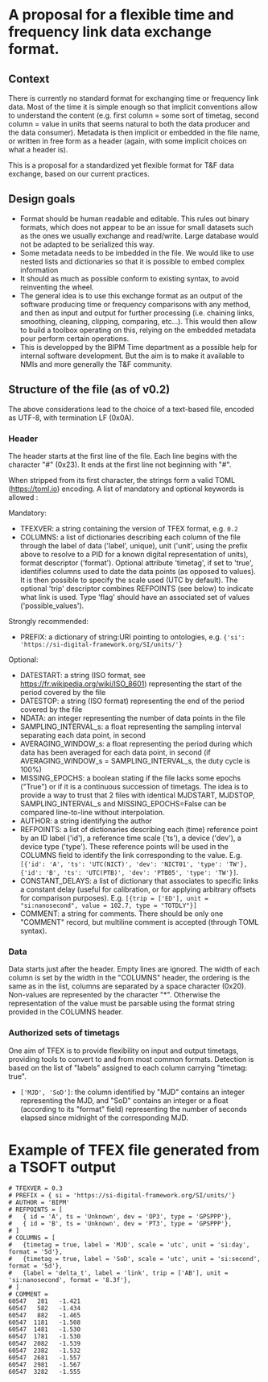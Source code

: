 # A proposal for a flexible time and frequency link data exchange format.

## Context

There is currently no standard format for exchanging time or frequency link data. Most of the time it is simple enough so that implicit conventions allow to understand the content (e.g. first column = some sort of timetag, second column = value in units that seems natural to both the data producer and the data consumer). Metadata is then implicit or embedded in the file name, or written in free form as a header (again, with some implicit choices on what a header is).

This is a proposal for a standardized yet flexible format for T&F data exchange, based on our current practices.

## Design goals

- Format should be human readable and editable. This rules out binary formats, which does not appear to be an issue for small datasets such as the ones we usually exchange and read/write. Large database would not be adapted to be serialized this way.
- Some metadata needs to be imbedded in the file. We would like to use nested lists and dictionaries so that it is possible to embed complex information
- It should as much as possible conform to existing syntax, to avoid reinventing the wheel.
- The general idea is to use this exchange format as an output of the software producing time or frequency comparisons with any method, and then as input and output for further processing (i.e. chaining links, smoothing, cleaning, clipping, comparing, etc...). This would then allow to build a toolbox operating on this, relying on the embedded metadata pour perform certain operations.
- This is developped by the BIPM Time department as a possible help for internal software development. But the aim is to make it available to NMIs and more generally the T&F community.

## Structure of the file (as of v0.2)

The above considerations lead to the choice of a text-based file, encoded as UTF-8, with termination LF (0x0A). 

### Header

The header starts at the first line of the file. Each line begins with the character "\#" (0x23). It ends at the first line not beginning with "\#".

When stripped from its first character, the strings form a valid TOML (https://toml.io) encoding. A list of mandatory and optional keywords is allowed :

Mandatory:

- TFEXVER: a string containing the version of TFEX format, e.g. `0.2`
- COLUMNS: a list of dictionaries describing each column of the file through the label of data ('label', unique), unit ('unit', using the prefix above to resolve to a PID for a known digital representation of units), format descriptor ('format'). Optional attribute 'timetag', if set to 'true', identifies columns used to date the data points (as opposed to values). It is then possible to specify the scale used (UTC by default). The optional 'trip' descriptor combines REFPOINTS (see below) to indicate what link is used. Type 'flag' should have an associated set of values ('possible\_values').

Strongly recommended:

- PREFIX: a dictionary of string:URI pointing to ontologies, e.g. `{'si': 'https://si-digital-framework.org/SI/units/'}`

Optional:

- DATESTART: a string (ISO format, see https://fr.wikipedia.org/wiki/ISO_8601) representing the start of the period covered by the file
- DATESTOP: a string (ISO format) representing the end of the period covered by the file
- NDATA: an integer representing the number of data points in the file
- SAMPLING\_INTERVAL\_s: a float representing the sampling interval separating each data point, in second
- AVERAGING\_WINDOW\_s: a float representing the period during which data has been averaged for each data point, in second (if AVERAGING\_WINDOW\_s = SAMPLING\_INTERVAL\_s, the duty cycle is 100%)
- MISSING\_EPOCHS: a boolean stating if the file lacks some epochs ("True") or if it is a continuous succession of timetags. The idea is to provide a way to trust that 2 files with identical MJDSTART, MJDSTOP, SAMPLING\_INTERVAL\_s and MISSING\_EPOCHS=False can be compared line-to-line without interpolation.
- AUTHOR: a string identifying the author
- REFPOINTS: a list of dictionaries describing each (time) reference point by an ID label ('id'), a reference time scale ('ts'), a device ('dev'), a device type ('type'). These reference points will be used in the COLUMNS field to identify the link corresponding to the value. E.g. `[{'id': 'A', 'ts': 'UTC(NICT)', 'dev': 'NICT01', 'type': 'TW'},{'id': 'B', 'ts': 'UTC(PTB)', 'dev': 'PTB05', 'type': 'TW'}]`.
- CONSTANT\_DELAYS: a list of dictionary that associates to specific links a constant delay (useful for calibration, or for applying arbitrary offsets for comparison purposes). E.g. `[{trip = ['ED'], unit = "si:nanosecond", value = 102.7, type = "TOTDLY"}]` 
- COMMENT: a string for comments. There should be only one "COMMENT" record, but multiline comment is accepted (through TOML syntax).

### Data

Data starts just after the header. Empty lines are ignored. The width of each column is set by the width in the "COLUMNS" header, the ordering is the same as in the list, columns are separated by a space character (0x20). Non-values are represented by the character "\*". Otherwise the representation of the value must be parsable using the format string provided in the COLUMNS header. 

### Authorized sets of timetags

One aim of TFEX is to provide flexibility on input and output timetags, providing tools to convert to and from most common formats. Detection is based on the list of "labels" assigned to each column carrying "timetag: true".

- `['MJD', 'SoD']`: the column identified by "MJD" contains an integer representing the MJD, and "SoD" contains an integer or a float (according to its "format" field) representing the number of seconds elapsed since midnight of the corresponding MJD.


# Example of TFEX file generated from a TSOFT output

```
# TFEXVER = 0.3
# PREFIX = { si = 'https://si-digital-framework.org/SI/units/'}
# AUTHOR = 'BIPM'
# REFPOINTS = [
#   { id = 'A', ts = 'Unknown', dev = 'OP3', type = 'GPSPPP'},
#   { id = 'B', ts = 'Unknown', dev = 'PT3', type = 'GPSPPP'},
# ]
# COLUMNS = [
#   {timetag = true, label = 'MJD', scale = 'utc', unit = 'si:day', format = '5d'},
#   {timetag = true, label = 'SoD', scale = 'utc', unit = 'si:second', format = '5d'},
#   {label = 'delta_t', label = 'link', trip = ['AB'], unit = 'si:nanosecond', format = '8.3f'},
# ]
# COMMENT = 
60547   281   -1.421 
60547   582   -1.434 
60547   882   -1.465 
60547  1181   -1.508 
60547  1481   -1.530 
60547  1781   -1.530 
60547  2082   -1.539 
60547  2382   -1.532 
60547  2681   -1.557 
60547  2981   -1.567 
60547  3282   -1.555 
```
